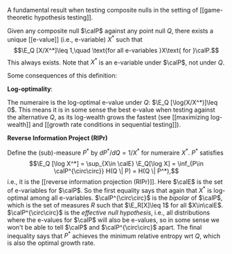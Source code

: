 

A fundamental result when testing composite nulls in the setting of [[game-theoretic hypothesis testing]]. 

Given any composite null $\calP$ against any point null $Q$, there exists a unique [[e-value]] (i.e., e-variable) $X^*$ such that $$\E_Q [X/X^*]\leq 1,\quad \text{for all e-variables }X\text{ for }\calP.$$ This always exists. Note that $X^*$ is an e-variable under $\calP$, not under $Q$.  

Some consequences of this definition: 

**Log-optimality**: 

The numeraire is the log-optimal e-value under $Q$: $\E_Q [\log(X/X^*)]\leq 0$. This means it is in some sense the best e-value when testing against the alternative $Q$, as its log-wealth grows the fastest (see [[maximizing log-wealth]] and [[growth rate conditions in sequential testing]]).

**Reverse Information Project (RIPr)**

Define the (sub)-measure $P^*$ by $d P^* / dQ = 1/X^*$ for numeraire $X^*$. $P^*$ satisfies $$\E_Q [\log X^*] = \sup_{X\in \calE} \E_Q[\log X] = \inf_{P\in \calP^{\circ\circ}} H(Q \| P) = H(Q \| P^*),$$
i.e., it is the [[reverse information projection (RIPr)]]. Here $\calE$ is the set of e-variables for $\calP$. So the first equality says that again that $X^*$ is log-optimal among all e-variables. $\calP^{\circ\circ}$ is the _bipolar_ of $\calP$, which is the set of measures $R$ such that $\E_R[X]\leq 1$ for all $X\in\calE$. $\calP^{\circ\circ}$ is the _effective null hypothesis_, i.e., all distributions where the e-values for $\calP$ will also be e-values, so in some sense we won't be able to tell $\calP$ and $\calP^{\circ\circ}$ apart. The final inequality says that $P^*$ achieves the minimum relative entropy wrt $Q$, which is also the optimal growth rate.  
